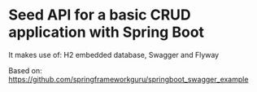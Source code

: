 # Seed API for a basic CRUD application with Spring Boot

It makes use of: H2 embedded database, Swagger and Flyway

Based on: https://github.com/springframeworkguru/springboot_swagger_example


